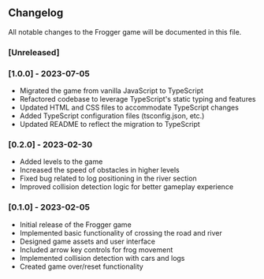 ## Changelog

All notable changes to the Frogger game will be documented in this file.

### [Unreleased]

### [1.0.0] - 2023-07-05
- Migrated the game from vanilla JavaScript to TypeScript
- Refactored codebase to leverage TypeScript's static typing and features
- Updated HTML and CSS files to accommodate TypeScript changes
- Added TypeScript configuration files (tsconfig.json, etc.)
- Updated README to reflect the migration to TypeScript

### [0.2.0] - 2023-02-30
- Added levels to the game
- Increased the speed of obstacles in higher levels
- Fixed bug related to log positioning in the river section
- Improved collision detection logic for better gameplay experience

### [0.1.0] - 2023-02-05
- Initial release of the Frogger game
- Implemented basic functionality of crossing the road and river
- Designed game assets and user interface
- Included arrow key controls for frog movement
- Implemented collision detection with cars and logs
- Created game over/reset functionality





